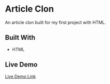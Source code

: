 # Article Clon

An article clon built for my first project with HTML.



## Built With

- HTML

## Live Demo

<a href="https://anerlo.github.io/HTML/" target="_blank">Live Demo Link</a>
